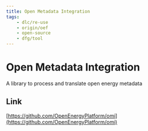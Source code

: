 ```yaml
---
title: Open Metadata Integration 
tags:
    - dlc/re-use
    - origin/oef
    - open-source
    - dfg/tool
---
```

# Open Metadata Integration 
A library to process and translate open energy metadata

## Link
[https://github.com/OpenEnergyPlatform/omi](https://github.com/OpenEnergyPlatform/omi)
